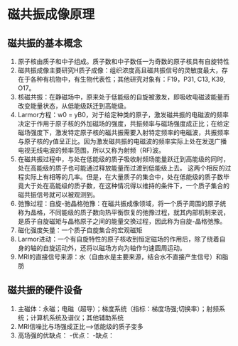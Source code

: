 # 磁共振成像原理
## 磁共振的基本概念

1. 原子核由质子和中子组成。质子数和中子数任一为奇数的原子核具有自旋特性
2. 磁共振成像主要研究H质子成像：组织浓度高且磁共振信号的灵敏度最大，存在于各种有机物中，有生物代表性；其他研究对象有：F19，P31, C13, K39, O17。
3. 核磁共振：在静磁场中，原来处于低能级的自旋被激发，即吸收电磁波能量而改变能量状态，从低能级跃迁到高能级。
4. Larmor方程：w0 = yB0，对于给定种类的原子，激发磁共振的电磁波的频率决定于作用于原子核的外加磁场的强度，共振频率与磁场强度成正比；在给定磁场强度下，激发特定原子核的磁共振需要入射特定频率的电磁波，共振频率与原子核的y值呈正比。因为激发磁共振的电磁波的频率实际上处在发送广播电视无线电波的频率范围，所以又称为射频（RF)波。
5. 在磁共振过程中，与处在低能级的质子吸收射频场能量跃迁到高能级的同时，处在高能级的质子也可能通过释放能量而过渡到低能级上去。 这两个相反的过程实际上有相等的几率。但是，在大量质子的集合中，处在低能级的质子数毕竟大于处在高能级的质子数，在这种情况得以维持的条件下，一个质子集合的磁共振信号就可以被观测到。
6. 弛豫过程：自旋-驰晶格弛豫：在磁共振成像领域，将一个质子周围的原子统称为晶格，不同能级的质子数向热平衡恢复的弛豫过程，就其内部机制来说，是质子自旋磁矩与晶格原子之间的能量交换过程，因此称为自旋-晶格弛豫。
7. 磁化强度矢量：一个质子自旋集合的宏观磁矩
8. Larmor进动：一个有自旋特性的原子核收到恒定磁场的作用后，除了绕着自身的轴的自旋运动外，还将以磁场方向为轴作匀速圆周运动。
9. MRI的直接信号来源：水（自由水是主要来源，结合水不直接产生信号）和脂肪


## 磁共振的硬件设备
1. 主磁体：永磁；电磁（超导）；梯度系统（指标：梯度场强;切换率）；射频系统；计算机系统及谱仪；其他辅助系统
2. MRI信噪比与场强成正比-->低能级的质子变多
3. 高场强的优缺点：
-优点：
-缺点：

